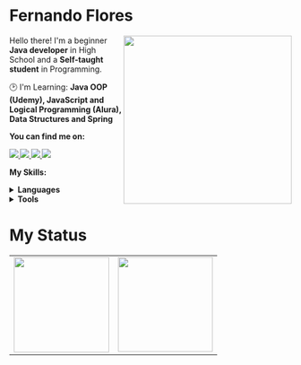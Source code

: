 # Fernando Flores

<img src="https://iili.io/HyiXz8P.png" min-width="300px" max-width="300px" width="300px" align="right">

<p align="left"> 
      Hello there! I'm a beginner <strong>Java developer</strong> in High School and a <strong>Self-taught student</strong> in Programming.
</p>

<p align="left">
  🕑 I'm Learning: <strong>Java OOP (Udemy), JavaScript and Logical Programming (Alura), Data Structures and Spring</strong>
</p>

<p align="left">
 <strong>You can find me on:<strong>
</p>

<p align="left">
<a href="https://mail.google.com/mail/u/0/?view=cm&fs=1&to=miguelfernandoaurelius@gmail.com&su=Assunto&body=Corpo%20da%20mensagem">
  <img src="https://img.shields.io/badge/-Gmail-gray?style=flat-square&labelColor=white&logo=gmail&logoColor=gray&link=mailto:sandypiropodev@gmail.com" />
</a>

<a href="https://discord.gg/flowers._" alt="Discord">
  <img src="https://img.shields.io/badge/-Discord-gray?style=flat-square&labelColor=gray&logo=discord&logoColor=white&link=https://discord.gg/miojodetomate#4047"/>
</a>

<a href="https://twitter.com/_floresdev" alt="Twitter">
  <img src="https://img.shields.io/badge/-Twitter-gray?style=flat-square&labelColor=gray&logo=twitter&logoColor=white"/>
</a>

<a href="https://www.linkedin.com/in/fernando-flores-4049ab298/" alt="LinkedIn">
  <img src="https://img.shields.io/badge/-Linkedin-gray?style=flat-square&labelColor=gray&logo=Linkedin&logoColor=white&link=https://www.linkedin.com/in/sandy-piropo-67b113217/"/>
</a>


<strong>My Skills:<strong>
  
 <details>
    <summary>Languages</summary>
    
  ![Java](https://img.shields.io/badge/Java-100000?style=for-the-badge&logo=CoffeeScript)
  ![C++](https://img.shields.io/badge/-c++-black?logo=c%2B%2B&style=social)
  ![Javascript](https://img.shields.io/badge/javascript-100000?style=for-the-badge&logo=JavaScript)
  ![CSS3](https://img.shields.io/badge/css3-100000?style=for-the-badge&logo=css3&logoColor=blue)
  ![HTML5](https://img.shields.io/badge/html-100000?style=for-the-badge&logo=html5)
  </details>
  <details>
    <summary>Tools</summary>
    
  ![Git](https://img.shields.io/badge/git-100000?style=for-the-badge&logo=git)
  ![Postman](https://img.shields.io/badge/postman-100000?style=for-the-badge&logo=postman)
  </details>
  
# My Status
<div>
  <table style="margin: 0 auto;" align="center">
    <tr>
      <td>
        <img height="170px" src="https://github-readme-streak-stats.herokuapp.com?user=FernandoAurelius&theme=radical&type=png)"/>
      </td>
      <td>
        <img height="169px" src="https://github-readme-stats.vercel.app/api/top-langs/?username=FernandoAurelius&layout=compact&theme=radical&count_private=true)"/>
      </td>
    </tr>
  </table>
</div>


<!--
![overview](https://raw.githubusercontent.com/FernandoAurelius/github-stats/master/generated/overview.svg)
![langs used](https://raw.githubusercontent.com/FernandoAurelius/github-stats/master/generated/languages.svg)
